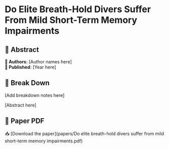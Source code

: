 # Do Elite Breath-Hold Divers Suffer From Mild Short-Term Memory Impairments



## 🧬 Abstract



**👤 Authors**: [Author names here]  
**📅 Published**: [Year here]


## 🧠 Break Down

[Add breakdown notes here]

[Abstract here]



## 📄 Paper PDF

📥 [Download the paper](papers/Do elite breath-hold divers suffer from mild short-term memory impairments.pdf)